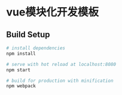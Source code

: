 # vue模块化开发模板

## Build Setup

``` bash
# install dependencies
npm install

# serve with hot reload at localhost:8080
npm start

# build for production with minification
npm webpack

